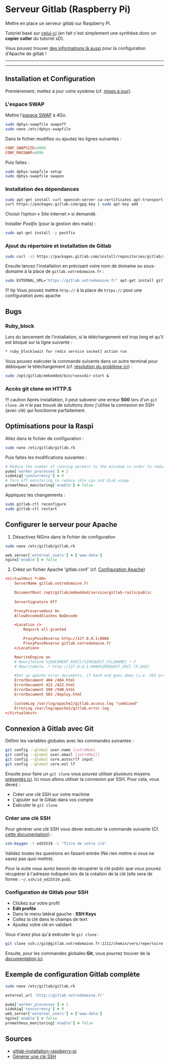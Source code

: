 # Serveur Gitlab (Raspberry Pi)

Mettre en place un serveur gitlab sur Raspberry Pi.

Tutoriel basé sur [celui-ci](https://docs.gitlab.com/omnibus/settings/rpi.html) (en fait c'est simplement une synthèse donc un **copier coller** du tutoriel xD).

Vous pouvez trouver [des informations là aussi](https://medium.com/@joscelyn56/install-and-configure-gitlab-on-your-vps-edb5e522b866) pour la configuration d'Apache de gitlab !

___
___

## Installation et Configuration

Premièrement, mettez à jour votre système (cf. [mises à jour](/raspi/start/configuration/#mises-a-jour)).

### L'espace SWAP

Mettre l'[espace SWAP](http://doc.ubuntu-fr.org/swap) à 4Go.

```bash
sudo dphys-swapfile swapoff
sudo nano /etc/dphys-swapfile
```

Dans le fichier modifiez ou ajoutez les lignes suivantes :

```conf
CONF_SWAPSIZE=4096
CONF_MAXSWAP=4096
```

Puis faites :

```bash
sudo dphys-swapfile setup
sudo dphys-swapfile swapon
```

### Installation des dépendances

```bash
sudo apt-get install curl openssh-server ca-certificates apt-transport-https perl
curl https://packages.gitlab.com/gpg.key | sudo apt-key add -
```

Choisir l’option « Site internet » si demandé.

Installer *Postfix* (pour la gestion des mails) :

```bash
sudo apt-get install -y postfix
```

### Ajout du répertoire et installation de Gitlab

```bash
sudo curl -sS https://packages.gitlab.com/install/repositories/gitlab/raspberry-pi2/script.deb.sh | sudo bash
```

Ensuite lancez l'installation en précisant votre nom de domaine ou sous-domaine à la place de `gitlab.votredomaine.fr` :

```bash
sudo EXTERNAL_URL="https://gitlab.votredomaine.fr" apt-get install gitlab-ce
```

!!! tip
    Vous pouvez mettre `http://` à la place de `https://` pour une configuration avec apache

## Bugs

### Ruby_block

Lors du lancement de l'installation, si le téléchargement est trop long et qu'il est bloqué sur la ligne suivante :

```bash
* ruby_block[wait for redis service socket] action run
```

Vous pouvez exécuter la commande suivante dans un autre terminal pour débloquer le téléchargement (cf. [résolution du problème ici](https://gitlab.com/gitlab-org/omnibus-gitlab/-/issues/4257)) :

```bash
sudo /opt/gitlab/embedded/bin/runsvdir-start &
```

### Accès git clone en HTTP.S

!!! caution
    Après installation, il peut subvenir une erreur **500** lors d'un `git clone`. Je n'ai pas trouvé de solutions donc j'utilise la connexion en SSH (avec clé) qui fonctionne parfaitement.

## Optimisations pour la Raspi

Allez dans le fichier de configuration :

```bash
sudo nano /etc/gitlab/gitlab.rb
```

Puis faites les modifications suivantes :

```rb
# Reduce the number of running workers to the minimum in order to reduce memory usage
puma['worker_processes'] = 2
sidekiq['concurrency'] = 9
# Turn off monitoring to reduce idle cpu and disk usage
prometheus_monitoring['enable'] = false
```

Appliquez les changements :

```bash
sudo gitlab-ctl reconfigure
sudo gitlab-ctl restart
```

## Configurer le serveur pour Apache

1. Désactivez NGinx dans le fichier de configuration

```bash
sudo nano /etc/gitlab/gitlab.rb
```

```rb
web_server['external_users'] = ['www-data']
nginx['enable'] = false
```

2. Créez un fichier Apache 'gitlab.conf' (cf. [Configuration Apache](/raspi/servers/web/))

```conf
<VirtualHost *:80>
    ServerName gitlab.votredomaine.fr

    DocumentRoot /opt/gitlab/embedded/service/gitlab-rails/public
    
    ServerSignature Off

    ProxyPreserveHost On
    AllowEncodedSlashes NoDecode

    <Location />
        Require all granted

        ProxyPassReverse http://127.0.0.1:8080
        ProxyPassReverse gitlab.votredomaine.fr
    </Location>

    RewriteEngine on
    # RewriteCond %{DOCUMENT_ROOT}/%{REQUEST_FILENAME} !-f
    # RewriteRule .* http://127.0.0.1:8080%{REQUEST_URI} [P,QSA]

    #Set up apache error documents, if back end goes down (i.e. 503 error) then a maintenance/deploy page is thrown up.
    ErrorDocument 404 /404.html
    ErrorDocument 422 /422.html
    ErrorDocument 500 /500.html
    ErrorDocument 503 /deploy.html

    CustomLog /var/log/apache2/gitlab.access.log "combined"
    ErrorLog /var/log/apache2/gitlab.error.log
</VirtualHost>
```

## Connexion à Gitlab avec Git

Définir les variables globales avec les commandes suivantes :

```bash
git config --global user.name [votreNom]
git config --global user.email [votreMail]
git config --global core.autocrlf input
git config --global core.eol lf
```

Ensuite pour faire un `git clone` vous pouvez utiliser plusieurs moyens [présentés ici](). Ici nous allons utiliser la connexion par SSH. Pour cela, vous devez :

- Créer une clé SSH sur votre machine
- L'ajouter sur le Gitlab dans vos compte
- Exécuter le `git clone`

### Créer une clé SSH

Pour générer une clé SSH vous dever exécuter la commande suivante (Cf. [cette documentation](https://gitlab.papierpain.fr/help/ssh/README#generate-an-ssh-key-pair)) :

```bash
ssh-keygen -t ed25519 -C "Titre de votre clé"
```

Validez toutes les questions en faisant entrée (Ne rien mettre si vous ne savez pas quoi mettre).

Pour la suite vous aurez besoin de récupérer la clé public que vous pouvez récupérer à l'adresse indiquée lors de la création de la clé (elle sera de forme : `~/.ssh/id_ed25519.pub`).

### Configuration de Gitlab pour SSH

- Clickez sur votre profil
- **Edit profile**
- Dans le menu latéral gauche : **SSH Keys**
- Collez la clé dans le champs de text
- Ajoutez votre clé en validant

Vous n'avez plus qu'à exécuter le `git clone` :

```bash
git clone ssh://git@gitlab.votredomaine.fr:1111/chemin/vers/repertoire.git
```

Ensuite, pour les commandes globales **Git**, vous pourrez trouver de la [documentation ici](/tutopain/git/).

## Exemple de configuration Gitlab complète

```bash
sudo nano /etc/gitlab/gitlab.rb
```

```rb
external_url 'http://gitlab.votredomaine.fr'

puma['worker_processes'] = 2
sidekiq['concurrency'] = 9
web_server['external_users'] = ['www-data']
nginx['enable'] = false
prometheus_monitoring['enable'] = false
```

## Sources

- [gitlab-installation-raspberry-pi](https://raspberrytips.com/gitlab-installation-raspberry-pi/)
- [Générer une clé SSH](https://gitlab.papierpain.fr/help/ssh/README#generate-an-ssh-key-pair)
